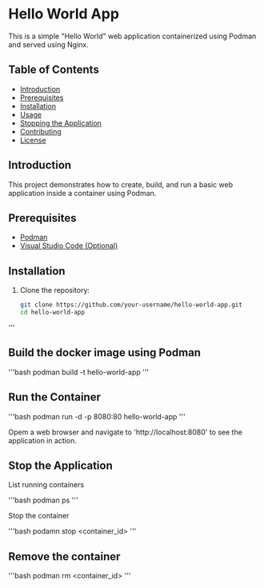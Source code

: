 # Hello World App

This is a simple "Hello World" web application containerized using Podman and served using Nginx.

## Table of Contents

- [Introduction](#introduction)
- [Prerequisites](#prerequisites)
- [Installation](#installation)
- [Usage](#usage)
- [Stopping the Application](#stopping-the-application)
- [Contributing](#contributing)
- [License](#license)

## Introduction

This project demonstrates how to create, build, and run a basic web application inside a container using Podman.

## Prerequisites

- [Podman](https://podman.io/)
- [Visual Studio Code (Optional)](https://code.visualstudio.com/)

## Installation

1. Clone the repository:
   ```bash
   git clone https://github.com/your-username/hello-world-app.git
   cd hello-world-app
'''

   ## Build the docker image using Podman

   '''bash
   podman build -t hello-world-app
   '''

   ## Run the Container

   '''bash
   podman run -d -p 8080:80 hello-world-app
   '''

   Opem a web browser and navigate to 'http://localhost:8080' to see the application in action.

   ## Stop the Application

   List running containers

   '''bash
   podman ps
   '''

   Stop the container

   '''bash
   podamn stop <container_id>
   '''

   ## Remove the container

   '''bash
   podman rm <container_id>
   '''